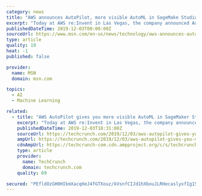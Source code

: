 ```yaml
---
category: news
title: "AWS announces AutoPilot, more visible AutoML in SageMake Studio"
excerpt: "Today at AWS re:Invent in Las Vegas, the company announced AutoPilot, a new tool that gives you greater visibility into automated machine learning model creation, known as AutoML. This new tool is part of the new SageMaker Studio also announced today."
publishedDateTime: 2019-12-03T00:00:00Z
sourceUrl: https://www.msn.com/en-us/news/technology/aws-announces-autopilot-more-visible-automl-in-sagemake-studio/ar-BBXIoJY
type: article
quality: 19
heat: -1
published: false

provider:
  name: MSN
  domain: msn.com

topics:
  - AI
  - Machine Learning

related:
  - title: "AWS AutoPilot gives you more visible AutoML in SageMaker Studio"
    excerpt: "Today at AWS re:Invent in Las Vegas, the company announced AutoPilot, a new tool that gives you greater visibility into automated machine learning model creation, known as AutoML. This new tool is part of the new SageMaker Studio also announced today."
    publishedDateTime: 2019-12-03T18:31:00Z
    sourceUrl: https://techcrunch.com/2019/12/03/aws-autopilot-gives-you-more-visible-automl-in-sagemaker-studio/
    ampUrl: https://techcrunch.com/2019/12/03/aws-autopilot-gives-you-more-visible-automl-in-sagemaker-studio/amp/
    cdnAmpUrl: https://techcrunch-com.cdn.ampproject.org/c/s/techcrunch.com/2019/12/03/aws-autopilot-gives-you-more-visible-automl-in-sagemaker-studio/amp/
    type: article
    provider:
      name: TechCrunch
      domain: techcrunch.com
    quality: 69

secured: "PEfldOzGH0HIkmXacqHeJ4fGTXouz/kVsnfCIJd1hXbouJLRHecaslyxfIg15X6lzSlJqrKKyTFTeSUTqXSnjymHiBpWz1Dd5Bu4tdTdbSpnCQ7SARNI7+IZ02SHL86B52GZzqYr2s9WzxbJ5I7iJbQKIglQ5fot18e4QnqiKCAogDOUNGf5mLkM9LpOj/ODPDzRGjNYWqtYt93aDIZcWRzhb3ywCgIqITXhvgttFfRfYkH8JfBqwRTSld4C1bAqDw6ZCGhZPtrJWOP8YCgf3w==;fD110/Yi6Ea+yvSXf+4dIQ=="
---
```


